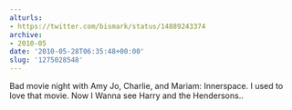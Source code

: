 ```yaml
---
alturls:
- https://twitter.com/bismark/status/14889243374
archive:
- 2010-05
date: '2010-05-28T06:35:48+00:00'
slug: '1275028548'
---
```


Bad movie night with Amy Jo, Charlie, and Mariam: Innerspace. I used to love that movie. Now I Wanna see Harry and the Hendersons..

